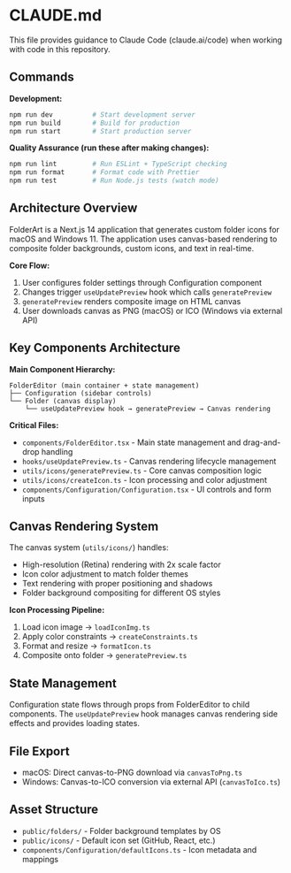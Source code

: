 # CLAUDE.md

This file provides guidance to Claude Code (claude.ai/code) when working with code in this repository.

## Commands

**Development:**
```bash
npm run dev          # Start development server
npm run build        # Build for production
npm run start        # Start production server
```

**Quality Assurance (run these after making changes):**
```bash
npm run lint         # Run ESLint + TypeScript checking
npm run format       # Format code with Prettier
npm run test         # Run Node.js tests (watch mode)
```

## Architecture Overview

FolderArt is a Next.js 14 application that generates custom folder icons for macOS and Windows 11. The application uses canvas-based rendering to composite folder backgrounds, custom icons, and text in real-time.

**Core Flow:**
1. User configures folder settings through Configuration component
2. Changes trigger `useUpdatePreview` hook which calls `generatePreview`
3. `generatePreview` renders composite image on HTML canvas
4. User downloads canvas as PNG (macOS) or ICO (Windows via external API)

## Key Components Architecture

**Main Component Hierarchy:**
```
FolderEditor (main container + state management)
├── Configuration (sidebar controls)
└── Folder (canvas display)
    └── useUpdatePreview hook → generatePreview → Canvas rendering
```

**Critical Files:**
- `components/FolderEditor.tsx` - Main state management and drag-and-drop handling
- `hooks/useUpdatePreview.ts` - Canvas rendering lifecycle management  
- `utils/icons/generatePreview.ts` - Core canvas composition logic
- `utils/icons/createIcon.ts` - Icon processing and color adjustment
- `components/Configuration/Configuration.tsx` - UI controls and form inputs

## Canvas Rendering System

The canvas system (`utils/icons/`) handles:
- High-resolution (Retina) rendering with 2x scale factor
- Icon color adjustment to match folder themes
- Text rendering with proper positioning and shadows
- Folder background compositing for different OS styles

**Icon Processing Pipeline:**
1. Load icon image → `loadIconImg.ts`
2. Apply color constraints → `createConstraints.ts` 
3. Format and resize → `formatIcon.ts`
4. Composite onto folder → `generatePreview.ts`

## State Management

Configuration state flows through props from FolderEditor to child components. The `useUpdatePreview` hook manages canvas rendering side effects and provides loading states.

## File Export

- macOS: Direct canvas-to-PNG download via `canvasToPng.ts`
- Windows: Canvas-to-ICO conversion via external API (`canvasToIco.ts`)

## Asset Structure

- `public/folders/` - Folder background templates by OS
- `public/icons/` - Default icon set (GitHub, React, etc.)
- `components/Configuration/defaultIcons.ts` - Icon metadata and mappings